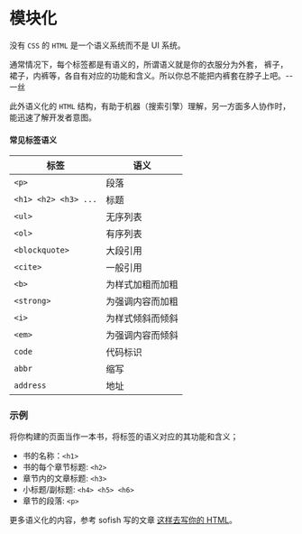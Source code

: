 # 模块化
没有 `CSS` 的 `HTML` 是一个语义系统而不是 UI 系统。

通常情况下，每个标签都是有语义的，所谓语义就是你的衣服分为外套， 裤子，裙子，内裤等，各自有对应的功能和含义。所以你总不能把内裤套在脖子上吧。-- 一丝

此外语义化的 `HTML` 结构，有助于机器（搜索引擎）理解，另一方面多人协作时，能迅速了解开发者意图。

#### 常见标签语义

| 标签 | 语义 |
| -- | -- |
| `<p>` | 段落 |
| `<h1> <h2> <h3> ...` | 标题 |
| `<ul>` | 无序列表 |
| `<ol>` | 有序列表 |
| `<blockquote>` | 大段引用 |
| `<cite>` | 一般引用 |
| `<b>` | 为样式加粗而加粗 |
| `<strong>` | 为强调内容而加粗 |
| `<i>` | 为样式倾斜而倾斜 |
| `<em>` | 为强调内容而倾斜 |
| `code` | 代码标识 |
| `abbr` | 缩写 |
|`address`| 地址 |

### 示例
将你构建的页面当作一本书，将标签的语义对应的其功能和含义；
* 书的名称：`<h1>`
* 书的每个章节标题: `<h2>`
* 章节内的文章标题: `<h3>`
* 小标题/副标题: `<h4> <h5> <h6>`
* 章节的段落: `<p>`

更多语义化的内容，参考 sofish 写的文章 [这样去写你的 HTML](http://wenku.baidu.com/view/0a8d3774f242336c1eb95ea9.html)。
